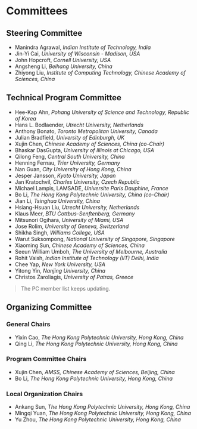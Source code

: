 # **Committees**

## **Steering Committee**
- Manindra Agrawal, *Indian Institute of Technology, India*
- Jin-Yi Cai, *University of Wisconsin - Madison, USA*
- John Hopcroft, *Cornell University, USA*
- Angsheng Li, *Beihang University, China*
- Zhiyong Liu, *Institute of Computing Technology, Chinese Academy of Sciences, China*

## **Technical Program Committee**
- Hee-Kap Ahn, *Pohang University of Science and Technology, Republic of Korea*
- Hans L. Bodlaender, *Utrecht University, Netherlands*
- Anthony Bonato, *Toronto Metropolitan University, Canada*
- Julian Bradfield, *University of Edinburgh, UK*
- Xujin Chen, *Chinese Academy of Sciences, China (co-Chair)*
- Bhaskar DasGupta, *University of Illinois at Chicago, USA*
- Qilong Feng, *Central South University, China*
- Henning Fernau, *Trier University, Germany*
- Nan Guan, *City University of Hong Kong, China*
- Jesper Jansson, *Kyoto University, Japan*
- Jan Kratochvil, *Charles University, Czech Republic*
- Michael Lampis, LAMSADE, *Universite Paris Dauphine, France*
- Bo Li, *The Hong Kong Polytechnic University, China (co-Chair)*
- Jian Li, *Tsinghua University, China*
- Hsiang-Hsuan Liu, *Utrecht University, Netherlands*
- Klaus Meer, *BTU Cottbus-Senftenberg, Germany*
- Mitsunori Ogihara, *University of Miami, USA*
- Jose Rolim, *University of Geneva, Switzerland*
- Shikha Singh, *Williams College, USA*
- Warut Suksompong, *National University of Singapore, Singapore*
- Xiaoming Sun, *Chinese Academy of Sciences, China*
- Seeun William Umboh, *The University of Melbourne, Australia*
- Rohit Vaish, *Indian Institute of Technology (IIT) Delhi, India*
- Chee Yap, *New York University, USA*
- Yitong Yin, *Nanjing University, China*
- Christos Zaroliagis, *University of Patras, Greece*

> The PC member list keeps updating.

## **Organizing Committee**
### General Chairs
- Yixin Cao, *The Hong Kong Polytechnic University, Hong Kong, China*
- Qing Li, *The Hong Kong Polytechnic University, Hong Kong, China*

### Program Committee Chairs
- Xujin Chen, *AMSS, Chinese Academy of Sciences, Beijing, China*
- Bo Li, *The Hong Kong Polytechnic University, Hong Kong, China*

### Local Organization Chairs
- Ankang Sun, *The Hong Kong Polytechnic University, Hong Kong, China*
- Mingqi Yuan, *The Hong Kong Polytechnic University, Hong Kong, China*
- Yu Zhou, *The Hong Kong Polytechnic University, Hong Kong, China*